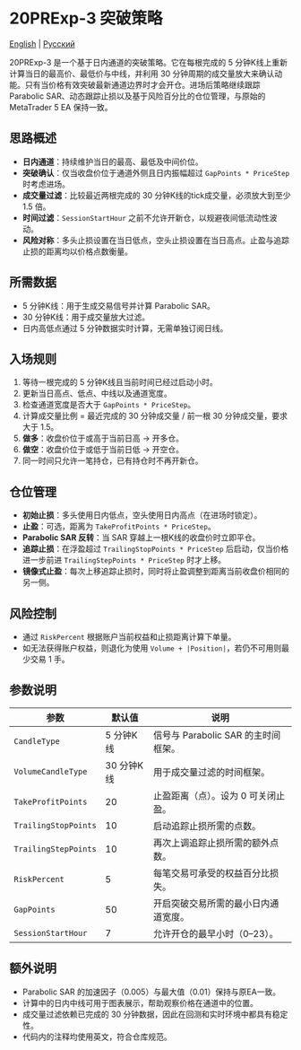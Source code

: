 # 20PRExp-3 突破策略
[English](README.md) | [Русский](README_ru.md)

20PRExp-3 是一个基于日内通道的突破策略。它在每根完成的 5 分钟K线上重新计算当日的最高价、最低价与中线，并利用 30 分钟周期的成交量放大来确认动能。只有当价格有效突破最新通道边界时才会开仓。进场后策略继续跟踪 Parabolic SAR、动态跟踪止损以及基于风险百分比的仓位管理，与原始的 MetaTrader 5 EA 保持一致。

## 思路概述
- **日内通道**：持续维护当日的最高、最低及中间价位。
- **突破确认**：仅当收盘价位于通道外侧且日内振幅超过 `GapPoints * PriceStep` 时考虑进场。
- **成交量过滤**：比较最近两根完成的 30 分钟K线的tick成交量，必须放大到至少 1.5 倍。
- **时间过滤**：`SessionStartHour` 之前不允许开新仓，以规避夜间低流动性波动。
- **风险对称**：多头止损设置在当日低点，空头止损设置在当日高点。止盈与追踪止损的距离均以价格点数衡量。

## 所需数据
- 5 分钟K线：用于生成交易信号并计算 Parabolic SAR。
- 30 分钟K线：用于成交量放大过滤。
- 日内高低点通过 5 分钟数据实时计算，无需单独订阅日线。

## 入场规则
1. 等待一根完成的 5 分钟K线且当前时间已经过启动小时。
2. 更新当日高点、低点、中线以及通道宽度。
3. 检查通道宽度是否大于 `GapPoints * PriceStep`。
4. 计算成交量比例 = 最近完成的 30 分钟成交量 / 前一根 30 分钟成交量，要求大于 1.5。
5. **做多**：收盘价位于或高于当前日高 → 开多仓。
6. **做空**：收盘价位于或低于当前日低 → 开空仓。
7. 同一时间只允许一笔持仓，已有持仓时不再开新仓。

## 仓位管理
- **初始止损**：多头使用日内低点，空头使用日内高点（在进场时锁定）。
- **止盈**：可选，距离为 `TakeProfitPoints * PriceStep`。
- **Parabolic SAR 反转**：当 SAR 穿越上一根K线的收盘价时立即平仓。
- **追踪止损**：在浮盈超过 `TrailingStopPoints * PriceStep` 后启动，仅当价格进一步前进 `TrailingStepPoints * PriceStep` 时才上移。
- **镜像式止盈**：每次上移追踪止损时，同时将止盈调整到距离当前收盘价相同的另一侧。

## 风险控制
- 通过 `RiskPercent` 根据账户当前权益和止损距离计算下单量。
- 如无法获得账户权益，则退化为使用 `Volume + |Position|`，若仍不可用则最少交易 1 手。

## 参数说明
| 参数 | 默认值 | 说明 |
|------|--------|------|
| `CandleType` | 5 分钟K线 | 信号与 Parabolic SAR 的主时间框架。 |
| `VolumeCandleType` | 30 分钟K线 | 用于成交量过滤的时间框架。 |
| `TakeProfitPoints` | 20 | 止盈距离（点）。设为 0 可关闭止盈。 |
| `TrailingStopPoints` | 10 | 启动追踪止损所需的点数。 |
| `TrailingStepPoints` | 10 | 再次上调追踪止损所需的额外点数。 |
| `RiskPercent` | 5 | 每笔交易可承受的权益百分比损失。 |
| `GapPoints` | 50 | 开启突破交易所需的最小日内通道宽度。 |
| `SessionStartHour` | 7 | 允许开仓的最早小时（0–23）。 |

## 额外说明
- Parabolic SAR 的加速因子（0.005）与最大值（0.01）保持与原EA一致。
- 计算中的日内中线可用于图表展示，帮助观察价格在通道中的位置。
- 成交量过滤依赖已完成的 30 分钟数据，因此在回测和实时环境中都具有稳定性。
- 代码内的注释均使用英文，符合仓库规范。
